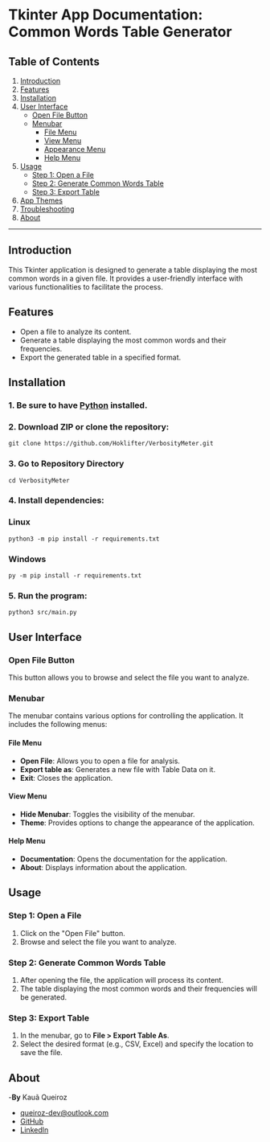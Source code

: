 # Tkinter App Documentation: Common Words Table Generator

## Table of Contents
1. [Introduction](#introduction)
2. [Features](#features)
3. [Installation](#installation)
4. [User Interface](#user-interface)
   - [Open File Button](#open-file-button)
   - [Menubar](#menubar)
     - [File Menu](#file-menu)
     - [View Menu](#view-menu)
     - [Appearance Menu](#appearance-menu)
     - [Help Menu](#help-menu)
5. [Usage](#usage)
   - [Step 1: Open a File](#step-1-open-a-file)
   - [Step 2: Generate Common Words Table](#step-2-generate-common-words-table)
   - [Step 3: Export Table](#step-3-export-table)
6. [App Themes](#app-themes)
7. [Troubleshooting](#troubleshooting)
8. [About](#about)

---

## Introduction <a name="introduction"></a>
This Tkinter application is designed to generate a table displaying the most common words in a given file. It provides a user-friendly interface with various functionalities to facilitate the process.

## Features <a name="features"></a>
- Open a file to analyze its content.
- Generate a table displaying the most common words and their frequencies.
- Export the generated table in a specified format.

## Installation <a name="installation"></a>
### 1. Be sure to have [Python](https://www.python.org/download/releases/) installed.


### 2. Download ZIP or clone the repository:
```
git clone https://github.com/Hoklifter/VerbosityMeter.git
```


### 3. Go to Repository Directory
```
cd VerbosityMeter
```


### 4. Install dependencies:
### Linux
```
python3 -m pip install -r requirements.txt
```
### Windows
```
py -m pip install -r requirements.txt
```


### 5. Run the program:

```
python3 src/main.py
```

## User Interface <a name="user-interface"></a>

### Open File Button <a name="open-file-button"></a>
This button allows you to browse and select the file you want to analyze.

### Menubar <a name="menubar"></a>
The menubar contains various options for controlling the application. It includes the following menus:

#### File Menu <a name="file-menu"></a>
- **Open File**: Allows you to open a file for analysis.
- **Export table as**: Generates a new file with Table Data on it.
- **Exit**: Closes the application.

#### View Menu <a name="view-menu"></a>
- **Hide Menubar**: Toggles the visibility of the menubar.
- **Theme**: Provides options to change the appearance of the application.

#### Help Menu <a name="help-menu"></a>
- **Documentation**: Opens the documentation for the application.
- **About**: Displays information about the application.

## Usage <a name="usage"></a>

### Step 1: Open a File <a name="step-1-open-a-file"></a>
1. Click on the "Open File" button.
2. Browse and select the file you want to analyze.

### Step 2: Generate Common Words Table <a name="step-2-generate-common-words-table"></a>
1. After opening the file, the application will process its content.
2. The table displaying the most common words and their frequencies will be generated.

### Step 3: Export Table <a name="step-3-export-table"></a>
1. In the menubar, go to **File > Export Table As**.
2. Select the desired format (e.g., CSV, Excel) and specify the location to save the file.


## About <a name="about"></a>
-**By**   Kauã Queiroz
-   queiroz-dev@outlook.com
- [GitHub](https://github.com/Hoklifter/)
- [LinkedIn](https://www.linkedin.com/in/kau%C3%A3-queiroz-5b7085278/)
